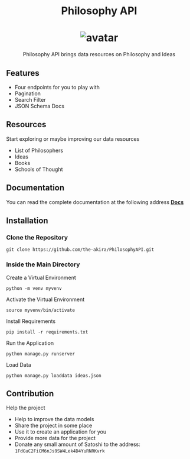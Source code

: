 <h1 align="center">Philosophy API</h1>

<h1 align="center">
    <img alt="avatar" src="/philosophyapi/static/avatar.png"> </br>
</h1>

<p align="center">Philosophy API brings data resources on Philosophy and Ideas</p> 

## Features

- Four endpoints for you to play with
- Pagination
- Search Filter
- JSON Schema Docs

## Resources

Start exploring or maybe improving our data resources

- List of Philosophers
- Ideas
- Books
- Schools of Thought

## Documentation

You can read the complete documentation at the following address **[Docs](https://philosophyapi.pythonanywhere.com/documentation/)**

## Installation

### Clone the Repository

```
git clone https://github.com/the-akira/PhilosophyAPI.git
```

### Inside the Main Directory

Create a Virtual Environment

```
python -m venv myvenv
```

Activate the Virtual Environment

```
source myvenv/bin/activate
```

Install Requirements

```
pip install -r requirements.txt
```

Run the Application

```
python manage.py runserver
```

Load Data

```
python manage.py loaddata ideas.json
```

## Contribution

Help the project

- Help to improve the data models
- Share the project in some place
- Use it to create an application for you
- Provide more data for the project
- Donate any small amount of Satoshi to the address: `1FdGuC2FiCM6nJs9SW4Lek4D4YuRNRKvrk`
